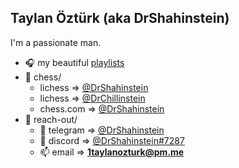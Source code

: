 ## Taylan Öztürk (aka DrShahinstein)

I'm a passionate man. 

- 🎧 my beautiful [playlists](https://www.youtube.com/@DrShahinstein/playlists)
- 👑 chess/
  - lichess => [@DrShahinstein](https://lichess.org/@/DrShahinstein)
  - lichess => [@DrChillinstein](https://lichess.org/@/DrChillinstein)
  - chess.com => [@DrShahinstein](https://www.chess.com/member/drshahinstein)
- 📁 reach-out/ 
  - 🔗 telegram => [@DrShahinstein](https://t.me/DrShahinstein)
  - 🔗 discord => [@DrShahinstein#7287](https://discord.com/users/738517460378189926)
  - 📫 email => **1taylanozturk@pm.me**
